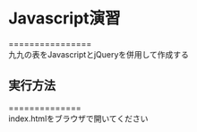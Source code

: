 # Javascript演習
================  
九九の表をJavascriptとjQueryを併用して作成する

## 実行方法
==============  
index.htmlをブラウザで開いてください
